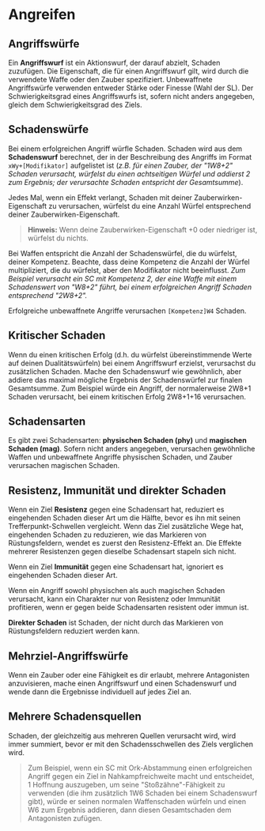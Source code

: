 # Angreifen

## Angriffswürfe
Ein **Angriffswurf** ist ein Aktionswurf, der darauf abzielt, Schaden zuzufügen.
Die Eigenschaft, die für einen Angriffswurf gilt, wird durch die verwendete Waffe oder den Zauber spezifiziert.
Unbewaffnete Angriffswürfe verwenden entweder Stärke oder Finesse (Wahl der SL).
Der Schwierigkeitsgrad eines Angriffswurfs ist, sofern nicht anders angegeben, gleich dem Schwierigkeitsgrad des Ziels.

## Schadenswürfe
Bei einem erfolgreichen Angriff würfle Schaden.
Schaden wird aus dem **Schadenswurf** berechnet, der in der Beschreibung des Angriffs im Format `xWy+[Modifikator]` aufgelistet ist (*z.B. für einen Zauber, der "1W8+2" Schaden verursacht, würfelst du einen achtseitigen Würfel und addierst 2 zum Ergebnis; der verursachte Schaden entspricht der Gesamtsumme*).

Jedes Mal, wenn ein Effekt verlangt, Schaden mit deiner Zauberwirken-Eigenschaft zu verursachen, würfelst du eine Anzahl Würfel entsprechend deiner Zauberwirken-Eigenschaft.

> **Hinweis:** Wenn deine Zauberwirken-Eigenschaft +0 oder niedriger ist, würfelst du nichts.

Bei Waffen entspricht die Anzahl der Schadenswürfel, die du würfelst, deiner Kompetenz.
Beachte, dass deine Kompetenz die Anzahl der Würfel multipliziert, die du würfelst, aber den Modifikator nicht beeinflusst.
*Zum Beispiel verursacht ein SC mit Kompetenz 2, der eine Waffe mit einem Schadenswert von "W8+2" führt, bei einem erfolgreichen Angriff Schaden entsprechend "2W8+2".*

Erfolgreiche unbewaffnete Angriffe verursachen `[Kompetenz]W4` Schaden.

## Kritischer Schaden
Wenn du einen kritischen Erfolg (d.h. du würfelst übereinstimmende Werte auf deinen Dualitätswürfeln) bei einem Angriffswurf erzielst, verursachst du zusätzlichen Schaden.
Mache den Schadenswurf wie gewöhnlich, aber addiere das maximal mögliche Ergebnis der Schadenswürfel zur finalen Gesamtsumme.
Zum Beispiel würde ein Angriff, der normalerweise 2W8+1 Schaden verursacht, bei einem kritischen Erfolg 2W8+1+16 verursachen.

## Schadensarten
Es gibt zwei Schadensarten: **physischen Schaden (phy)** und **magischen Schaden (mag)**.
Sofern nicht anders angegeben, verursachen gewöhnliche Waffen und unbewaffnete Angriffe physischen Schaden, und Zauber verursachen magischen Schaden.

## Resistenz, Immunität und direkter Schaden
Wenn ein Ziel **Resistenz** gegen eine Schadensart hat, reduziert es eingehenden Schaden dieser Art um die Hälfte, bevor es ihn mit seinen Trefferpunkt-Schwellen vergleicht.
Wenn das Ziel zusätzliche Wege hat, eingehenden Schaden zu reduzieren, wie das Markieren von Rüstungsfeldern, wendet es zuerst den Resistenz-Effekt an.
Die Effekte mehrerer Resistenzen gegen dieselbe Schadensart stapeln sich nicht.

Wenn ein Ziel **Immunität** gegen eine Schadensart hat, ignoriert es eingehenden Schaden dieser Art.

Wenn ein Angriff sowohl physischen als auch magischen Schaden verursacht, kann ein Charakter nur von Resistenz oder Immunität profitieren, wenn er gegen beide Schadensarten resistent oder immun ist.

**Direkter Schaden** ist Schaden, der nicht durch das Markieren von Rüstungsfeldern reduziert werden kann.

## Mehrziel-Angriffswürfe
Wenn ein Zauber oder eine Fähigkeit es dir erlaubt, mehrere Antagonisten anzuvisieren, mache einen Angriffswurf und einen Schadenswurf und wende dann die Ergebnisse individuell auf jedes Ziel an.

## Mehrere Schadensquellen
Schaden, der gleichzeitig aus mehreren Quellen verursacht wird, wird immer summiert, bevor er mit den Schadensschwellen des Ziels verglichen wird.

> Zum Beispiel, wenn ein SC mit Ork-Abstammung einen erfolgreichen Angriff gegen ein Ziel in Nahkampfreichweite macht und entscheidet, 1 Hoffnung auszugeben, um seine "Stoßzähne"-Fähigkeit zu verwenden (die ihm zusätzlich 1W6 Schaden bei einem Schadenswurf gibt), würde er seinen normalen Waffenschaden würfeln und einen W6 zum Ergebnis addieren, dann diesen Gesamtschaden dem Antagonisten zufügen.

